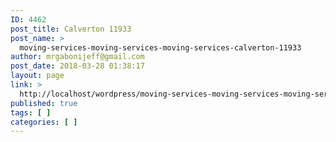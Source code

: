 ```yaml
---
ID: 4462
post_title: Calverton 11933
post_name: >
  moving-services-moving-services-moving-services-calverton-11933
author: mrgabonijeff@gmail.com
post_date: 2018-03-28 01:38:17
layout: page
link: >
  http://localhost/wordpress/moving-services-moving-services-moving-services-calverton-11933/
published: true
tags: [ ]
categories: [ ]
---
```

